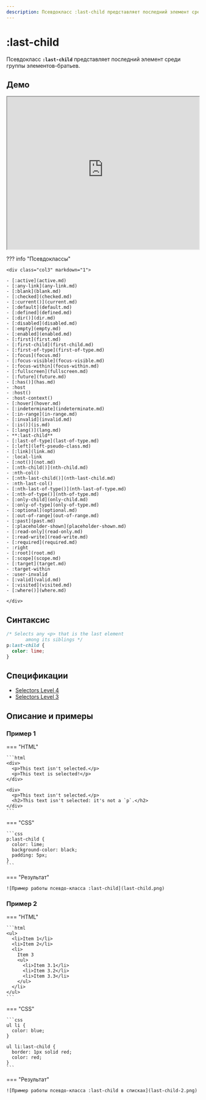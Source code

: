 ```yaml
---
description: Псевдокласс :last-child представляет последний элемент среди группы элементов-братьев
---
```


# :last-child

Псевдокласс **`:last-child`** представляет последний элемент среди группы элементов-братьев.

## Демо

<iframe class="interactive is-tabbed-shorter-height" height="400px" width="100%" src="https://interactive-examples.mdn.mozilla.net/pages/tabbed/pseudo-class-last-child.html" title="MDN Web Docs Interactive Example" loading="lazy" data-readystate="complete"></iframe>

??? info "Псевдоклассы"

    <div class="col3" markdown="1">

    - [:active](active.md)
    - [:any-link](any-link.md)
    - [:blank](blank.md)
    - [:checked](checked.md)
    - [:current()](current.md)
    - [:default](default.md)
    - [:defined](defined.md)
    - [:dir()](dir.md)
    - [:disabled](disabled.md)
    - [:empty](empty.md)
    - [:enabled](enabled.md)
    - [:first](first.md)
    - [:first-child](first-child.md)
    - [:first-of-type](first-of-type.md)
    - [:focus](focus.md)
    - [:focus-visible](focus-visible.md)
    - [:focus-within](focus-within.md)
    - [:fullscreen](fullscreen.md)
    - [:future](future.md)
    - [:has()](has.md)
    - :host
    - :host()
    - :host-context()
    - [:hover](hover.md)
    - [:indeterminate](indeterminate.md)
    - [:in-range](in-range.md)
    - [:invalid](invalid.md)
    - [:is()](is.md)
    - [:lang()](lang.md)
    - **:last-child**
    - [:last-of-type](last-of-type.md)
    - [:left](left-pseudo-class.md)
    - [:link](link.md)
    - :local-link
    - [:not()](not.md)
    - [:nth-child()](nth-child.md)
    - :nth-col()
    - [:nth-last-child()](nth-last-child.md)
    - :nth-last-col()
    - [:nth-last-of-type()](nth-last-of-type.md)
    - [:nth-of-type()](nth-of-type.md)
    - [:only-child](only-child.md)
    - [:only-of-type](only-of-type.md)
    - [:optional](optional.md)
    - [:out-of-range](out-of-range.md)
    - [:past](past.md)
    - [:placeholder-shown](placeholder-shown.md)
    - [:read-only](read-only.md)
    - [:read-write](read-write.md)
    - [:required](required.md)
    - :right
    - [:root](root.md)
    - [:scope](scope.md)
    - [:target](target.md)
    - :target-within
    - :user-invalid
    - [:valid](valid.md)
    - [:visited](visited.md)
    - [:where()](where.md)

    </div>

## Синтаксис

```css
/* Selects any <p> that is the last element
	   among its siblings */
p:last-child {
  color: lime;
}
```

## Спецификации

- [Selectors Level 4](https://drafts.csswg.org/selectors-4/#last-child)
- [Selectors Level 3](https://drafts.csswg.org/selectors-3/#last-child)

## Описание и примеры

### Пример 1

=== "HTML"

    ```html
    <div>
      <p>This text isn't selected.</p>
      <p>This text is selected!</p>
    </div>

    <div>
      <p>This text isn't selected.</p>
      <h2>This text isn't selected: it's not a `p`.</h2>
    </div>
    ```

=== "CSS"

    ```css
    p:last-child {
      color: lime;
      background-color: black;
      padding: 5px;
    }
    ```

=== "Результат"

    ![Пример работы псевдо-класса :last-child](last-child.png)

### Пример 2

=== "HTML"

    ```html
    <ul>
      <li>Item 1</li>
      <li>Item 2</li>
      <li>
        Item 3
        <ul>
          <li>Item 3.1</li>
          <li>Item 3.2</li>
          <li>Item 3.3</li>
        </ul>
      </li>
    </ul>
    ```

=== "CSS"

    ```css
    ul li {
      color: blue;
    }

    ul li:last-child {
      border: 1px solid red;
      color: red;
    }
    ```

=== "Результат"

    ![Пример работы псевдо-класса :last-child в списках](last-child-2.png)
